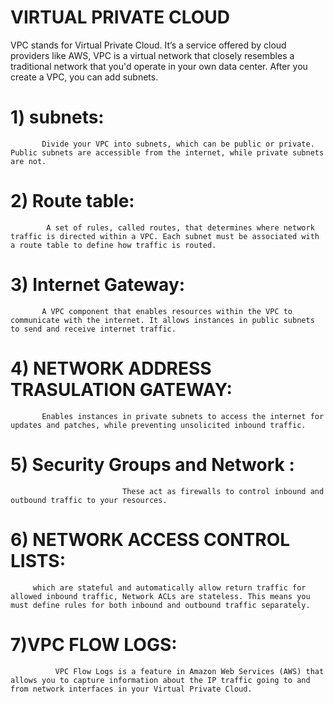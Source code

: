 # VIRTUAL PRIVATE CLOUD
VPC stands for Virtual Private Cloud. It’s a service offered by cloud providers like AWS, VPC is a virtual network that closely resembles a traditional network that you'd operate in your own data center. After you create a VPC, you can add subnets.
# 1) subnets:
           Divide your VPC into subnets, which can be public or private. Public subnets are accessible from the internet, while private subnets are not.
# 2) Route table:
            A set of rules, called routes, that determines where network traffic is directed within a VPC. Each subnet must be associated with a route table to define how traffic is routed.
# 3) Internet Gateway:
           A VPC component that enables resources within the VPC to communicate with the internet. It allows instances in public subnets to send and receive internet traffic.   
# 4) NETWORK ADDRESS TRASULATION GATEWAY:
           Enables instances in private subnets to access the internet for updates and patches, while preventing unsolicited inbound traffic.
# 5) Security Groups and Network :
                             These act as firewalls to control inbound and outbound traffic to your resources.  
#  6) NETWORK ACCESS CONTROL LISTS:              
         which are stateful and automatically allow return traffic for allowed inbound traffic, Network ACLs are stateless. This means you must define rules for both inbound and outbound traffic separately.
# 7)VPC FLOW LOGS:
              VPC Flow Logs is a feature in Amazon Web Services (AWS) that allows you to capture information about the IP traffic going to and from network interfaces in your Virtual Private Cloud.
              
